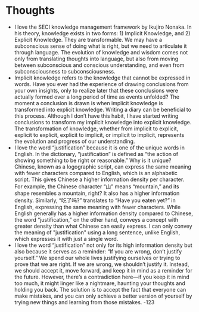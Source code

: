 # Thoughts
-  I love the SECI knowledge management framework by Ikujiro Nonaka. In his theory, knowledge exists in two forms: 1) Implicit Knowledge, and 2) Explicit Knowledge. They are transformable. We may have a subconscious sense of doing what is right, but we need to articulate it through language.
The evolution of knowledge and wisdom comes not only from translating thoughts into language, but also from moving between subconscious and conscious understanding, and even from subconsciousness to subconsciousness.
- Implicit knowledge refers to the knowledge that cannot be expressed in words. Have you ever had the experience of drawing conclusions from your own insights, only to realize later that these conclusions were actually formed over a long period of time as events unfolded? The moment a conclusion is drawn is when implicit knowledge is transformed into explicit knowledge. Writing a diary can be beneficial to this process. Although I don’t have this habit, I have started writing conclusions to transform my implicit knowledge into explicit knowledge. The transformation of knowledge, whether from implicit to explicit, explicit to explicit, explicit to implicit, or implicit to implicit, represents the evolution and progress of our understanding.
- I love the word “justification” because it is one of the unique words in English. In the dictionary, “justification” is defined as “the action of showing something to be right or reasonable.” Why is it unique? Chinese, known as a logographic script, can express the same meaning with fewer characters compared to English, which is an alphabetic script. This gives Chinese a higher information density per character. For example, the Chinese character “山” means “mountain,” and its shape resembles a mountain, right? It also has a higher information density. Similarly, “吃了吗?” translates to “Have you eaten yet?” in English, expressing the same meaning with fewer characters. While English generally has a higher information density compared to Chinese, the word “justification,” on the other hand, conveys a concept with greater density than what Chinese can easily express. I can only convey the meaning of "justification" using a long sentence, unlike English, which expresses it with just a single word.
- I love the word “justification” not only for its high information density but also because it serves as a reminder: “If you are wrong, don’t justify yourself.” We spend our whole lives justifying ourselves or trying to prove that we are right. If we are wrong, we shouldn’t justify it. Instead, we should accept it, move forward, and keep it in mind as a reminder for the future. However, there’s a contradiction here—if you keep it in mind too much, it might linger like a nightmare, haunting your thoughts and holding you back. The solution is to accept the fact that everyone can make mistakes, and you can only achieve a better version of yourself by trying new things and learning from those mistakes.
-123